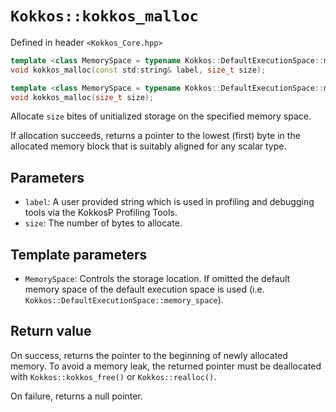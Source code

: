 # `Kokkos::kokkos_malloc`

Defined in header `<Kokkos_Core.hpp>`

```c++
template <class MemorySpace = typename Kokkos::DefaultExecutionSpace::memory_space>
void kokkos_malloc(const std:string& label, size_t size);
```

```c++
template <class MemorySpace = typename Kokkos::DefaultExecutionSpace::memory_space>
void kokkos_malloc(size_t size);
```

Allocate `size` bites of unitialized storage on the specified memory space.

If allocation succeeds, returns a pointer to the lowest (first) byte in the allocated memory block that is suitably aligned for any scalar type.

## Parameters

  * `label`: A user provided string which is used in profiling and debugging tools via the KokkosP Profiling Tools.
  *  `size`: The number of bytes to allocate.

## Template parameters

* `MemorySpace`:  Controls the storage location. If omitted the default memory space of the default execution space is used (i.e. `Kokkos::DefaultExecutionSpace::memory_space`).

## Return value

On success, returns the pointer to the beginning of newly allocated memory.
To avoid a memory leak, the returned pointer must be deallocated with `Kokkos::kokkos_free()` or `Kokkos::realloc()`.

On failure, returns a null pointer.
